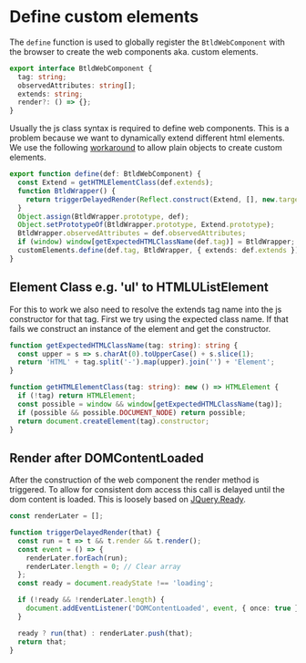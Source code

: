 # Define custom elements

The `define` function is used to globally register the `BtldWebComponent` with
the browser to create the web components aka. custom elements.

```typescript src
export interface BtldWebComponent {
  tag: string;
  observedAttributes: string[];
  extends: string;
  render?: () => {};
}
```

Usually the js class syntax is required to define web components. This is a
problem because we want to dynamically extend different html elements. We use
the following [workaround](https://github.com/WICG/webcomponents/issues/587) to
allow plain objects to create custom elements.

```typescript src
export function define(def: BtldWebComponent) {
  const Extend = getHTMLElementClass(def.extends);
  function BtldWrapper() {
    return triggerDelayedRender(Reflect.construct(Extend, [], new.target));
  }
  Object.assign(BtldWrapper.prototype, def);
  Object.setPrototypeOf(BtldWrapper.prototype, Extend.prototype);
  BtldWrapper.observedAttributes = def.observedAttributes;
  if (window) window[getExpectedHTMLClassName(def.tag)] = BtldWrapper;
  customElements.define(def.tag, BtldWrapper, { extends: def.extends });
}
```

## Element Class e.g. 'ul' to HTMLUListElement

For this to work we also need to resolve the extends tag name into the js
constructor for that tag. First we try using the expected class name. If that
fails we construct an instance of the element and get the constructor.

```typescript src
function getExpectedHTMLClassName(tag: string): string {
  const upper = s => s.charAt(0).toUpperCase() + s.slice(1);
  return 'HTML' + tag.split('-').map(upper).join('') + 'Element';
}

function getHTMLElementClass(tag: string): new () => HTMLElement {
  if (!tag) return HTMLElement;
  const possible = window && window[getExpectedHTMLClassName(tag)];
  if (possible && possible.DOCUMENT_NODE) return possible;
  return document.createElement(tag).constructor;
}
```

## Render after DOMContentLoaded

After the construction of the web component the render method is triggered. To
allow for consistent dom access this call is delayed until the dom content is
loaded. This is loosely based on
[JQuery.Ready](https://github.com/jquery/jquery/blob/main/src/core/ready.js).

```typescript src
const renderLater = [];

function triggerDelayedRender(that) {
  const run = t => t && t.render && t.render();
  const event = () => {
    renderLater.forEach(run);
    renderLater.length = 0; // Clear array
  };
  const ready = document.readyState !== 'loading';

  if (!ready && !renderLater.length) {
    document.addEventListener('DOMContentLoaded', event, { once: true });
  }

  ready ? run(that) : renderLater.push(that);
  return that;
}
```
